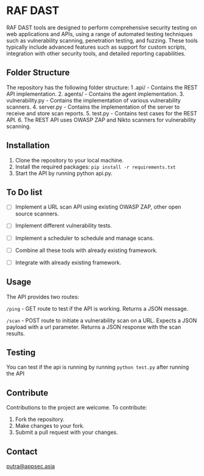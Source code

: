 # RAF DAST 
RAF DAST tools are designed to perform comprehensive security testing on web applications and APIs, using a range of automated testing techniques such as vulnerability scanning, penetration testing, and fuzzing. These tools typically include advanced features such as support for custom scripts, integration with other security tools, and detailed reporting capabilities.

## Folder Structure
The repository has the following folder structure:
1 .api/ - Contains the REST API implementation. 
2. agents/ - Contains the agent implementation.
3. vulnerability.py - Contains the implementation of various vulnerability scanners.
4. server.py - Contains the implementation of the server to receive and store scan reports.
5. test.py - Contains test cases for the REST API.
6. The REST API uses OWASP ZAP and Nikto scanners for vulnerability scanning.

## Installation
1. Clone the repository to your local machine.
2. Install the required packages: ```pip install -r requirements.txt```
3. Start the API by running python api.py.

## To Do list
- [ ] Implement a URL scan API using existing OWASP ZAP, other open source scanners.
- [ ] Implement different vulnerability tests.
- [ ] Implement a scheduler to schedule and manage scans.
- [ ] Combine all these tools with already existing framework.
- [ ] Integrate with already existing framework.


## Usage
The API provides two routes:

```/ping``` - GET route to test if the API is working. Returns a JSON message.

```/scan``` - POST route to initiate a vulnerability scan on a URL. Expects a JSON payload with a url parameter. Returns a JSON response with the scan results.

## Testing
You can test if the api is running by running ```python test.py``` after running the API

## Contribute
Contributions to the project are welcome. To contribute:

1. Fork the repository.
2. Make changes to your fork.
3. Submit a pull request with your changes.

## Contact
putra@appsec.asia
